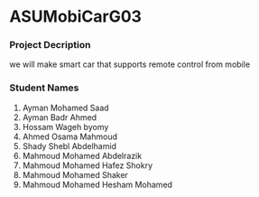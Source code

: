 <h1>ASUMobiCarG03</h1>
<h3>Project Decription</h3>
we will make smart car that supports remote control from mobile
<h3>Student Names</h3>
<ol>
<li>Ayman Mohamed Saad</li>
<li>Ayman Badr Ahmed</li>
<li>Hossam Wageh byomy</li>
<li>Ahmed Osama Mahmoud</li>
<li>Shady Shebl Abdelhamid</li>
<li>Mahmoud Mohamed Abdelrazik</li>
<li>Mahmoud Mohamed Hafez Shokry</li>
<li>Mahmoud Mohamed Shaker</li>
<li>Mahmoud Mohamed Hesham Mohamed</li>
</ol>
